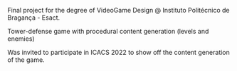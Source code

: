 Final project for the degree of VideoGame Design @ Instituto Politécnico de Bragança - Esact.

Tower-defense game with procedural content generation (levels and enemies)

Was invited to participate in ICACS 2022 to show off the content generation of the game.
